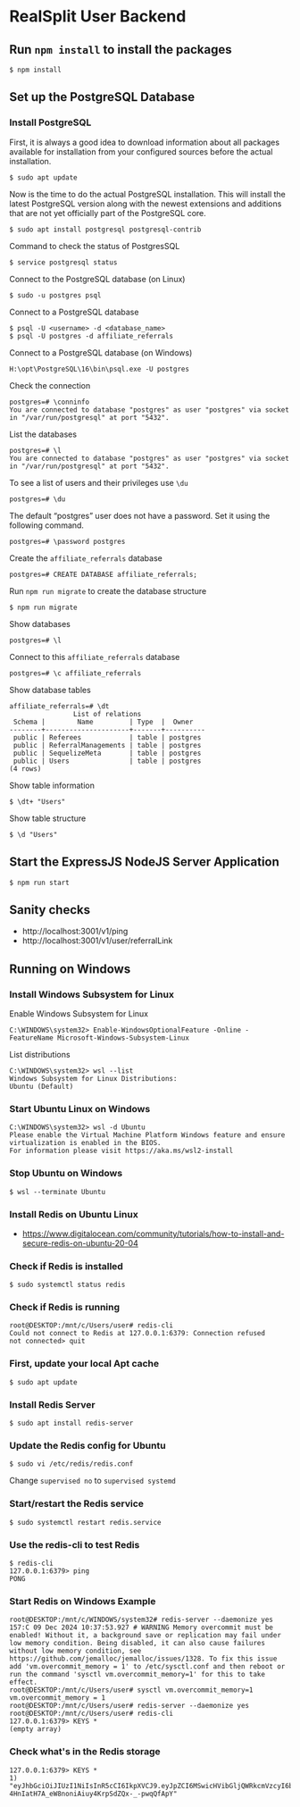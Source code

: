 # RealSplit User Backend

## Run `npm install` to install the packages

```
$ npm install
```

## Set up the PostgreSQL Database

### Install PostgreSQL

First, it is always a good idea to download information about all packages available for installation from your configured sources before the actual installation.

```
$ sudo apt update
```

Now is the time to do the actual PostgreSQL installation. This will install the latest PostgreSQL version along with the newest extensions and additions that are not yet officially part of the PostgreSQL core.

```
$ sudo apt install postgresql postgresql-contrib
```

Command to check the status of PostgresSQL

```
$ service postgresql status
```

Connect to the PostgreSQL database (on Linux)

```
$ sudo -u postgres psql
```

Connect to a PostgreSQL database

```
$ psql -U <username> -d <database_name>
$ psql -U postgres -d affiliate_referrals
```

Connect to a PostgreSQL database (on Windows)

```
H:\opt\PostgreSQL\16\bin\psql.exe -U postgres
```

Check the connection

```
postgres=# \conninfo
You are connected to database "postgres" as user "postgres" via socket in "/var/run/postgresql" at port "5432".
```

List the databases

```
postgres=# \l
You are connected to database "postgres" as user "postgres" via socket in "/var/run/postgresql" at port "5432".
```

To see a list of users and their privileges use `\du`

```
postgres=# \du
```

The default “postgres” user does not have a password. Set it using the following command.

```
postgres=# \password postgres
```

Create the `affiliate_referrals` database

```
postgres=# CREATE DATABASE affiliate_referrals;
```

Run `npm run migrate` to create the database structure

```
$ npm run migrate
```

Show databases

```
postgres=# \l
```

Connect to this `affiliate_referrals` database

```
postgres=# \c affiliate_referrals
```

Show database tables

```
affiliate_referrals=# \dt
                List of relations
 Schema |        Name         | Type  |  Owner
--------+---------------------+-------+----------
 public | Referees            | table | postgres
 public | ReferralManagements | table | postgres
 public | SequelizeMeta       | table | postgres
 public | Users               | table | postgres
(4 rows)
```

Show table information

```
$ \dt+ "Users"
```

Show table structure

```
$ \d "Users"
```


## Start the ExpressJS NodeJS Server Application

```
$ npm run start
```


## Sanity checks

- http://localhost:3001/v1/ping
- http://localhost:3001/v1/user/referralLink



## Running on Windows

### Install Windows Subsystem for Linux

Enable Windows Subsystem for Linux

````
C:\WINDOWS\system32> Enable-WindowsOptionalFeature -Online -FeatureName Microsoft-Windows-Subsystem-Linux
````

List distributions
````
C:\WINDOWS\system32> wsl --list
Windows Subsystem for Linux Distributions:
Ubuntu (Default)
````

### Start Ubuntu Linux on Windows

````
C:\WINDOWS\system32> wsl -d Ubuntu
Please enable the Virtual Machine Platform Windows feature and ensure virtualization is enabled in the BIOS.
For information please visit https://aka.ms/wsl2-install
````

### Stop Ubuntu on Windows

```
$ wsl --terminate Ubuntu
```

### Install Redis on Ubuntu Linux

- <https://www.digitalocean.com/community/tutorials/how-to-install-and-secure-redis-on-ubuntu-20-04>


### Check if Redis is installed

```
$ sudo systemctl status redis
```

### Check if Redis is running

```
root@DESKTOP:/mnt/c/Users/user# redis-cli
Could not connect to Redis at 127.0.0.1:6379: Connection refused
not connected> quit
```

### First, update your local Apt cache

```
$ sudo apt update
```

### Install Redis Server

```
$ sudo apt install redis-server
```

### Update the Redis config for Ubuntu

````
$ sudo vi /etc/redis/redis.conf
````

Change `supervised no` to `supervised systemd`

### Start/restart the Redis service

```
$ sudo systemctl restart redis.service
```

### Use the redis-cli to test Redis

```
$ redis-cli
127.0.0.1:6379> ping
PONG
```

### Start Redis on Windows Example

```
root@DESKTOP:/mnt/c/WINDOWS/system32# redis-server --daemonize yes
157:C 09 Dec 2024 10:37:53.927 # WARNING Memory overcommit must be enabled! Without it, a background save or replication may fail under low memory condition. Being disabled, it can also cause failures without low memory condition, see https://github.com/jemalloc/jemalloc/issues/1328. To fix this issue add 'vm.overcommit_memory = 1' to /etc/sysctl.conf and then reboot or run the command 'sysctl vm.overcommit_memory=1' for this to take effect.
root@DESKTOP:/mnt/c/Users/user# sysctl vm.overcommit_memory=1
vm.overcommit_memory = 1
root@DESKTOP:/mnt/c/Users/user# redis-server --daemonize yes
root@DESKTOP:/mnt/c/Users/user# redis-cli
127.0.0.1:6379> KEYS *
(empty array)
```

### Check what's in the Redis storage

```
127.0.0.1:6379> KEYS *
1) "eyJhbGciOiJIUzI1NiIsInR5cCI6IkpXVCJ9.eyJpZCI6MSwicHVibGljQWRkcmVzcyI6bnVsbCwiZW1haWwiOiJkZG9oZXJ0eUByZWFsc3BsaXQubmV0IiwiaWF0IjoxNzMzNzYzNTk1LCJleHAiOjE3MzM4NDk5OTV9.Q-4HnIatH7A_eW8noniAiuy4KrpSdZQx-_-pwqQfApY"
```
